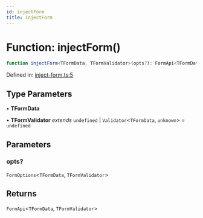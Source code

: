 ```yaml
---
id: injectForm
title: injectForm
---
```


<!-- DO NOT EDIT: this page is autogenerated from the type comments -->

# Function: injectForm()

```ts
function injectForm<TFormData, TFormValidator>(opts?): FormApi<TFormData, TFormValidator>
```

Defined in: [inject-form.ts:5](https://github.com/TanStack/form/blob/main/packages/angular-form/src/inject-form.ts#L5)

## Type Parameters

• **TFormData**

• **TFormValidator** *extends* `undefined` \| `Validator`\<`TFormData`, `unknown`\> = `undefined`

## Parameters

### opts?

`FormOptions`\<`TFormData`, `TFormValidator`\>

## Returns

`FormApi`\<`TFormData`, `TFormValidator`\>
